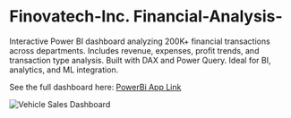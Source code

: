 # Finovatech-Inc. Financial-Analysis-
Interactive Power BI dashboard analyzing 200K+ financial transactions across departments. Includes revenue, expenses, profit trends, and transaction type analysis. Built with DAX and Power Query. Ideal for BI, analytics, and ML integration.

See the full dashboard here: [PowerBi App Link](https://app.powerbi.com/view?r=eyJrIjoiYzRiNTRjYjEtODBmMi00OWU4LTg0NzItMDI0NGNmZjQ1ZWVjIiwidCI6IjYzYzQ3MTVmLTExNzAtNDFmYy04OTAwLWMwMTgzMzMwNGQ3YiJ9)

![Vehicle Sales Dashboard](Vehicle_Sales_Dashboard.png)
